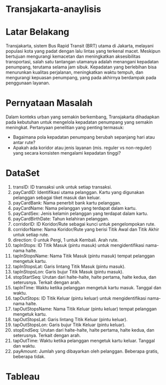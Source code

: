 # Transjakarta-anaylisis
# Latar Belakang
Transjakarta, sistem Bus Rapid Transit (BRT) utama di Jakarta, melayani populasi kota yang padat dengan lalu lintas yang terkenal macet. 
Meskipun bertujuan mengurangi kemacetan dan meningkatkan aksesibilitas transportasi, salah satu tantangan utamanya adalah menangani kepadatan penumpang, terutama selama jam sibuk.
Kepadatan yang berlebihan bisa menurunkan kualitas perjalanan, meningkatkan waktu tempuh, dan mengurangi kepuasan penumpang, yang pada akhirnya berdampak pada penggunaan layanan.
# Pernyataan Masalah
Dalam konteks urban yang semakin berkembang, Transjakarta dihadapkan pada kebutuhan untuk mengelola kepadatan penumpang yang semakin meningkat. Pertanyaan penelitian yang penting termasuk:
- Bagaimana pola kepadatan penumpang berubah sepanjang hari atau antar rute?
- Apakah ada koridor atau jenis layanan (mis. reguler vs non-reguler) yang secara konsisten mengalami kepadatan tinggi?
# DataSet
1. transID: ID transaksi unik untuk setiap transaksi.
2. payCardID: Identifikasi utama pelanggan. Kartu yang digunakan pelanggan sebagai tiket masuk dan keluar.
3. payCardBank: Nama penerbit bank kartu pelanggan.
4. payCardName: Nama pelanggan yang terdapat dalam kartu.
5. payCardSex: Jenis kelamin pelanggan yang terdapat dalam kartu.
6. payCardBirthDate: Tahun kelahiran pelanggan.
7. corridorID: ID Koridor/Rute sebagai kunci untuk pengelompokan rute.
8. corridorName: Nama Koridor/Rute yang berisi Titik Awal dan Titik Akhir untuk setiap rute.
9. direction: 0 untuk Pergi, 1 untuk Kembali. Arah rute.
10. tapInStops: ID Titik Masuk (pintu masuk) untuk mengidentifikasi nama-nama halte.
11. tapInStopsName: Nama Titik Masuk (pintu masuk) tempat pelanggan mengetuk kartu.
12. tapInStopsLat: Garis lintang Titik Masuk (pintu masuk).
13. tapInStopsLon: Garis bujur Titik Masuk (pintu masuk).
14. stopStartSeq: Urutan dari halte-halte, halte pertama, halte kedua, dan seterusnya. Terkait dengan arah.
15. tapInTime: Waktu ketika pelanggan mengetuk kartu masuk. Tanggal dan waktu.
16. tapOutStops: ID Titik Keluar (pintu keluar) untuk mengidentifikasi nama-nama halte.
17. tapOutStopsName: Nama Titik Keluar (pintu keluar) tempat pelanggan mengetuk kartu.
18. tapOutStopsLat: Garis lintang Titik Keluar (pintu keluar).
19. tapOutStopsLon: Garis bujur Titik Keluar (pintu keluar).
20. stopEndSeq: Urutan dari halte-halte, halte pertama, halte kedua, dan seterusnya. Terkait dengan arah.
21. tapOutTime: Waktu ketika pelanggan mengetuk kartu keluar. Tanggal dan waktu.
22. payAmount: Jumlah yang dibayarkan oleh pelanggan. Beberapa gratis, beberapa tidak.
# Tableau

